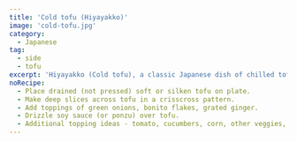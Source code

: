 ```yaml
---
title: 'Cold tofu (Hiyayakko)'
image: 'cold-tofu.jpg'
category:
  - Japanese
tag:
  - side
  - tofu
excerpt: 'Hiyayakko (Cold tofu), a classic Japanese dish of chilled tofu with various toppings and sauces. A refreshing and cooling appetizer or side dish for the summertime.'
noRecipe:
  - Place drained (not pressed) soft or silken tofu on plate.
  - Make deep slices across tofu in a crisscross pattern.
  - Add toppings of green onions, bonito flakes, grated ginger.
  - Drizzle soy sauce (or ponzu) over tofu.
  - Additional topping ideas - tomato, cucumbers, corn, other veggies, crab meat, furikake.
---
```

